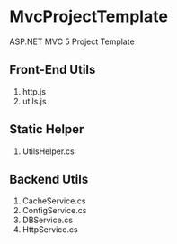 # MvcProjectTemplate
ASP.NET MVC 5  Project Template

## Front-End Utils
1. http.js
2. utils.js

## Static Helper
1. UtilsHelper.cs

## Backend Utils
1. CacheService.cs
2. ConfigService.cs
3. DBService.cs
4. HttpService.cs
